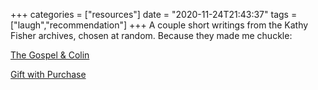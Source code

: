 +++
categories = ["resources"]
date = "2020-11-24T21:43:37"
tags = ["laugh","recommendation"]
+++
A couple short writings from the Kathy Fisher archives, chosen at random. Because they made me chuckle:

[The Gospel & Colin](http://www.aspeckledtrout.com/2011/02/14/the-gospel-colin/)

[Gift with Purchase](http://www.aspeckledtrout.com/2011/02/07/gift-with-purchae/)
               